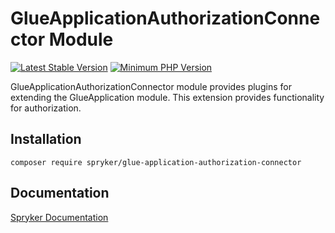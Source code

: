 # GlueApplicationAuthorizationConnector Module
[![Latest Stable Version](https://poser.pugx.org/spryker/glue-application-authorization-connector/v/stable.svg)](https://packagist.org/packages/spryker/glue-application-authorization-connector)
[![Minimum PHP Version](https://img.shields.io/badge/php-%3E%3D%207.4-8892BF.svg)](https://php.net/)

GlueApplicationAuthorizationConnector module provides plugins for extending the GlueApplication module. This extension provides functionality for authorization.

## Installation

```
composer require spryker/glue-application-authorization-connector
```

## Documentation

[Spryker Documentation](https://academy.spryker.com/developing_with_spryker/module_guide/modules.html)
